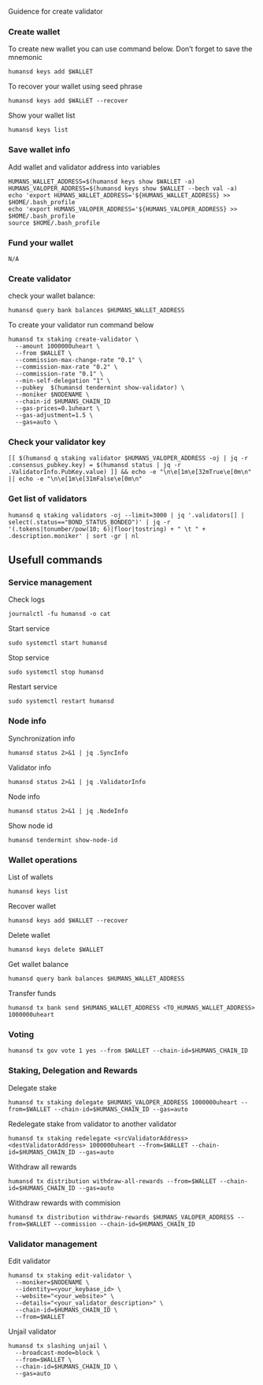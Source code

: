 Guidence for create validator

### Create wallet
To create new wallet you can use command below. Don’t forget to save the mnemonic
```
humansd keys add $WALLET
```

To recover your wallet using seed phrase
```
humansd keys add $WALLET --recover
```

Show your wallet list
```
humansd keys list
```

### Save wallet info
Add wallet and validator address into variables 
```
HUMANS_WALLET_ADDRESS=$(humansd keys show $WALLET -a)
HUMANS_VALOPER_ADDRESS=$(humansd keys show $WALLET --bech val -a)
echo 'export HUMANS_WALLET_ADDRESS='${HUMANS_WALLET_ADDRESS} >> $HOME/.bash_profile
echo 'export HUMANS_VALOPER_ADDRESS='${HUMANS_VALOPER_ADDRESS} >> $HOME/.bash_profile
source $HOME/.bash_profile
```

### Fund your wallet

```
N/A
```

### Create validator

check your wallet balance:
```
humansd query bank balances $HUMANS_WALLET_ADDRESS
```
To create your validator run command below
```
humansd tx staking create-validator \
  --amount 1000000uheart \
  --from $WALLET \
  --commission-max-change-rate "0.1" \
  --commission-max-rate "0.2" \
  --commission-rate "0.1" \
  --min-self-delegation "1" \
  --pubkey  $(humansd tendermint show-validator) \
  --moniker $NODENAME \
  --chain-id $HUMANS_CHAIN_ID
  --gas-prices=0.1uheart \
  --gas-adjustment=1.5 \
  --gas=auto \
```

### Check your validator key
```
[[ $(humansd q staking validator $HUMANS_VALOPER_ADDRESS -oj | jq -r .consensus_pubkey.key) = $(humansd status | jq -r .ValidatorInfo.PubKey.value) ]] && echo -e "\n\e[1m\e[32mTrue\e[0m\n" || echo -e "\n\e[1m\e[31mFalse\e[0m\n"
```

### Get list of validators
```
humansd q staking validators -oj --limit=3000 | jq '.validators[] | select(.status=="BOND_STATUS_BONDED")' | jq -r '(.tokens|tonumber/pow(10; 6)|floor|tostring) + " \t " + .description.moniker' | sort -gr | nl
```

## Usefull commands
### Service management
Check logs
```
journalctl -fu humansd -o cat
```

Start service
```
sudo systemctl start humansd
```

Stop service
```
sudo systemctl stop humansd
```

Restart service
```
sudo systemctl restart humansd
```

### Node info
Synchronization info
```
humansd status 2>&1 | jq .SyncInfo
```

Validator info
```
humansd status 2>&1 | jq .ValidatorInfo
```

Node info
```
humansd status 2>&1 | jq .NodeInfo
```

Show node id
```
humansd tendermint show-node-id
```

### Wallet operations
List of wallets
```
humansd keys list
```

Recover wallet
```
humansd keys add $WALLET --recover
```

Delete wallet
```
humansd keys delete $WALLET
```

Get wallet balance
```
humansd query bank balances $HUMANS_WALLET_ADDRESS
```

Transfer funds
```
humansd tx bank send $HUMANS_WALLET_ADDRESS <TO_HUMANS_WALLET_ADDRESS> 1000000uheart
```

### Voting
```
humansd tx gov vote 1 yes --from $WALLET --chain-id=$HUMANS_CHAIN_ID
```

### Staking, Delegation and Rewards
Delegate stake
```
humansd tx staking delegate $HUMANS_VALOPER_ADDRESS 1000000uheart --from=$WALLET --chain-id=$HUMANS_CHAIN_ID --gas=auto
```

Redelegate stake from validator to another validator
```
humansd tx staking redelegate <srcValidatorAddress> <destValidatorAddress> 1000000uheart --from=$WALLET --chain-id=$HUMANS_CHAIN_ID --gas=auto
```

Withdraw all rewards
```
humansd tx distribution withdraw-all-rewards --from=$WALLET --chain-id=$HUMANS_CHAIN_ID --gas=auto
```

Withdraw rewards with commision
```
humansd tx distribution withdraw-rewards $HUMANS_VALOPER_ADDRESS --from=$WALLET --commission --chain-id=$HUMANS_CHAIN_ID
```

### Validator management
Edit validator
```
humansd tx staking edit-validator \
  --moniker=$NODENAME \
  --identity=<your_keybase_id> \
  --website="<your_website>" \
  --details="<your_validator_description>" \
  --chain-id=$HUMANS_CHAIN_ID \
  --from=$WALLET
```

Unjail validator
```
humansd tx slashing unjail \
  --broadcast-mode=block \
  --from=$WALLET \
  --chain-id=$HUMANS_CHAIN_ID \
  --gas=auto
```

